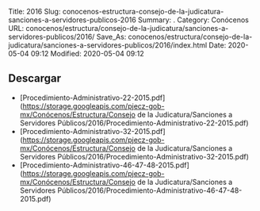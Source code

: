 Title: 2016
Slug: conocenos-estructura-consejo-de-la-judicatura-sanciones-a-servidores-publicos-2016
Summary: .
Category: Conócenos
URL: conocenos/estructura/consejo-de-la-judicatura/sanciones-a-servidores-publicos/2016/
Save_As: conocenos/estructura/consejo-de-la-judicatura/sanciones-a-servidores-publicos/2016/index.html
Date: 2020-05-04 09:12
Modified: 2020-05-04 09:12






## Descargar


* [Procedimiento-Administrativo-22-2015.pdf](https://storage.googleapis.com/pjecz-gob-mx/Conócenos/Estructura/Consejo de la Judicatura/Sanciones a Servidores Públicos/2016/Procedimiento-Administrativo-22-2015.pdf)
* [Procedimiento-Administrativo-32-2015.pdf](https://storage.googleapis.com/pjecz-gob-mx/Conócenos/Estructura/Consejo de la Judicatura/Sanciones a Servidores Públicos/2016/Procedimiento-Administrativo-32-2015.pdf)
* [Procedimiento-Administrativo-46-47-48-2015.pdf](https://storage.googleapis.com/pjecz-gob-mx/Conócenos/Estructura/Consejo de la Judicatura/Sanciones a Servidores Públicos/2016/Procedimiento-Administrativo-46-47-48-2015.pdf)


